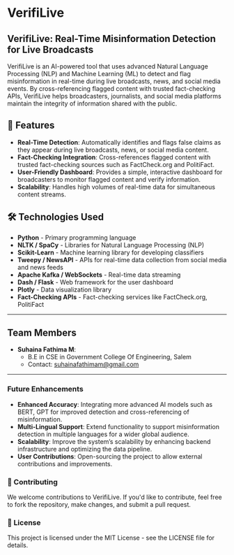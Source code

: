 # VerifiLive

## VerifiLive: Real-Time Misinformation Detection for Live Broadcasts
VerifiLive is an AI-powered tool that uses advanced Natural Language Processing (NLP) and Machine Learning (ML) to detect and flag misinformation in real-time during live broadcasts, news, and social media events. By cross-referencing flagged content with trusted fact-checking APIs, VerifiLive helps broadcasters, journalists, and social media platforms maintain the integrity of information shared with the public.

## 🚀 Features
  - **Real-Time Detection**: Automatically identifies and flags false claims as they appear during live broadcasts, news, or social media content.
  - **Fact-Checking Integration**: Cross-references flagged content with trusted fact-checking sources such as FactCheck.org and PolitiFact.
  - **User-Friendly Dashboard**: Provides a simple, interactive dashboard for broadcasters to monitor flagged content and verify information.
  - **Scalability**: Handles high volumes of real-time data for simultaneous content streams.

## 🛠️ Technologies Used
  - **Python** - Primary programming language
  - **NLTK / SpaCy** - Libraries for Natural Language Processing (NLP)
  - **Scikit-Learn** - Machine learning library for developing classifiers
  - **Tweepy / NewsAPI** - APIs for real-time data collection from social media and news feeds
  - **Apache Kafka / WebSockets** - Real-time data streaming
  - **Dash / Flask** - Web framework for the user dashboard
  - **Plotly** - Data visualization library
  - **Fact-Checking APIs** - Fact-checking services like FactCheck.org, PolitiFact

  ---

## Team Members
- **Suhaina Fathima M**:
  - B.E in CSE in Government College Of Engineering, Salem
  - Contact: suhainafathimam@gmail.com
 
---
### Future Enhancements
  - **Enhanced Accuracy**: Integrating more advanced AI models such as BERT, GPT for improved detection and cross-referencing of misinformation.
  - **Multi-Lingual Support**: Extend functionality to support misinformation detection in multiple languages for a wider global audience.
  - **Scalability**: Improve the system’s scalability by enhancing backend infrastructure and optimizing the data pipeline.
  - **User Contributions**: Open-sourcing the project to allow external contributions and improvements.

### 📝 Contributing
We welcome contributions to VerifiLive. If you'd like to contribute, feel free to fork the repository, make changes, and submit a pull request.

### 📄 License
This project is licensed under the MIT License - see the LICENSE file for details.

